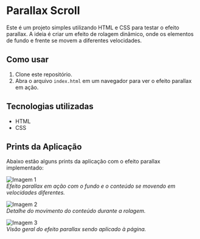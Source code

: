 # Parallax Scroll

Este é um projeto simples utilizando HTML e CSS para testar o efeito parallax. A ideia é criar um efeito de rolagem dinâmico, onde os elementos de fundo e frente se movem a diferentes velocidades.

## Como usar

1. Clone este repositório.
2. Abra o arquivo `index.html` em um navegador para ver o efeito parallax em ação.

## Tecnologias utilizadas

- HTML
- CSS

## Prints da Aplicação

Abaixo estão alguns prints da aplicação com o efeito parallax implementado:

![Imagem 1](https://github.com/user-attachments/assets/2f22f4a1-03d7-4953-8189-85fd9e63baed)  
*Efeito parallax em ação com o fundo e o conteúdo se movendo em velocidades diferentes.*

![Imagem 2](https://github.com/user-attachments/assets/8fc9492a-26db-4d04-93b4-58151c3f60f1)  
*Detalhe do movimento do conteúdo durante a rolagem.*

![Imagem 3](https://github.com/user-attachments/assets/028c9658-f704-4f5c-8f1b-cd0c088cb8e5)  
*Visão geral do efeito parallax sendo aplicado à página.*
